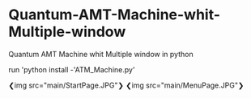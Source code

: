 # Quantum-AMT-Machine-whit-Multiple-window
Quantum AMT Machine whit Multiple window in python

run 'python install -'ATM_Machine.py'

❮img src="main/StartPage.JPG"❯
❮img src="main/MenuPage.JPG"❯



